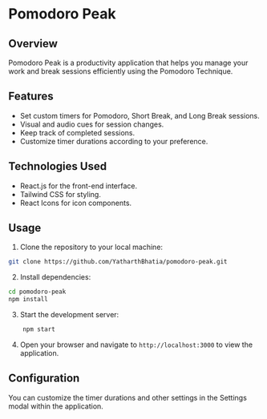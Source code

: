 # Pomodoro Peak



## Overview

Pomodoro Peak is a productivity application that helps you manage your work and break sessions efficiently using the Pomodoro Technique.



## Features

- Set custom timers for Pomodoro, Short Break, and Long Break sessions.
- Visual and audio cues for session changes.
- Keep track of completed sessions.
- Customize timer durations according to your preference.



## Technologies Used

- React.js for the front-end interface.
- Tailwind CSS for styling.
- React Icons for icon components.



## Usage

1. Clone the repository to your local machine:
  ```bash
  git clone https://github.com/YatharthBhatia/pomodoro-peak.git
  ```

2. Install dependencies:
  ```bash
  cd pomodoro-peak
  npm install
  ```

3. Start the development server:
```bash
    npm start
```

4. Open your browser and navigate to `http://localhost:3000` to view the application.



## Configuration

You can customize the timer durations and other settings in the Settings modal within the application.

















